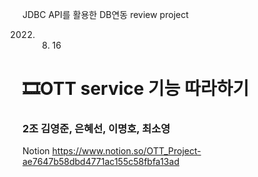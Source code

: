JDBC API를 활용한 DB연동 review project

2022. 08. 16 

<h1>🎞OTT service 기능 따라하기</h1>

<h3>2조 김영준, 은혜선, 이명호, 최소영</h3>




Notion 
https://www.notion.so/OTT_Project-ae7647b58dbd4771ac155c58fbfa13ad
